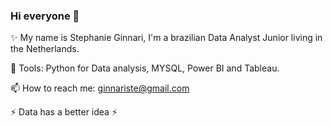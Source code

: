 ### Hi everyone 👋

✨ My name is Stephanie Ginnari, I'm a brazilian Data Analyst Junior living in the Netherlands.

🌱 Tools: Python for Data analysis, MYSQL, Power BI and Tableau.

📫 How to reach me: ginnariste@gmail.com 


⚡ Data has a better idea ⚡
